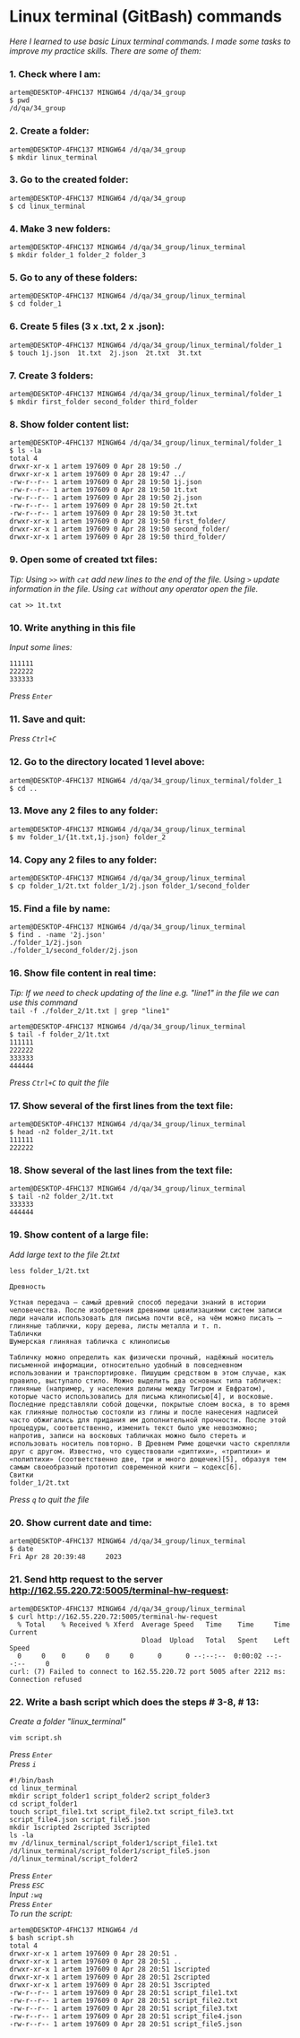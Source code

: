 # Linux terminal (GitBash) commands
*Here I learned to use basic Linux terminal commands. I made some tasks to improve my practice skills. There are some of them:*
### 1. Check where I am:
```
artem@DESKTOP-4FHC137 MINGW64 /d/qa/34_group
$ pwd
/d/qa/34_group
```
### 2. Create a folder: 
```
artem@DESKTOP-4FHC137 MINGW64 /d/qa/34_group
$ mkdir linux_terminal
```
### 3. Go to the created folder: 
```
artem@DESKTOP-4FHC137 MINGW64 /d/qa/34_group
$ cd linux_terminal
```
### 4. Make 3 new folders:
```
artem@DESKTOP-4FHC137 MINGW64 /d/qa/34_group/linux_terminal
$ mkdir folder_1 folder_2 folder_3
```
### 5. Go to any of these folders:
```
artem@DESKTOP-4FHC137 MINGW64 /d/qa/34_group/linux_terminal
$ cd folder_1
```
### 6. Create 5 files (3 x .txt, 2 x .json):
```
artem@DESKTOP-4FHC137 MINGW64 /d/qa/34_group/linux_terminal/folder_1
$ touch 1j.json  1t.txt  2j.json  2t.txt  3t.txt
```

### 7. Create 3 folders:
```
artem@DESKTOP-4FHC137 MINGW64 /d/qa/34_group/linux_terminal/folder_1
$ mkdir first_folder second_folder third_folder
```

### 8. Show folder content list:
```
artem@DESKTOP-4FHC137 MINGW64 /d/qa/34_group/linux_terminal/folder_1
$ ls -la
total 4
drwxr-xr-x 1 artem 197609 0 Apr 28 19:50 ./
drwxr-xr-x 1 artem 197609 0 Apr 28 19:47 ../
-rw-r--r-- 1 artem 197609 0 Apr 28 19:50 1j.json
-rw-r--r-- 1 artem 197609 0 Apr 28 19:50 1t.txt
-rw-r--r-- 1 artem 197609 0 Apr 28 19:50 2j.json
-rw-r--r-- 1 artem 197609 0 Apr 28 19:50 2t.txt
-rw-r--r-- 1 artem 197609 0 Apr 28 19:50 3t.txt
drwxr-xr-x 1 artem 197609 0 Apr 28 19:50 first_folder/
drwxr-xr-x 1 artem 197609 0 Apr 28 19:50 second_folder/
drwxr-xr-x 1 artem 197609 0 Apr 28 19:50 third_folder/
```
### 9. Open some of created txt files:
*Tip: Using `>>` with `cat` add new lines to the end of the file. Using `>` update information in the file. Using `cat` without any operator open the file.*
```
cat >> 1t.txt
```

### 10. Write anything in this file  
*Input some lines:* 
```
111111  
222222 
333333
```
*Press `Enter`*

### 11. Save and quit: 
*Press `Ctrl+C`*

### 12. Go to the directory located 1 level above:
```
artem@DESKTOP-4FHC137 MINGW64 /d/qa/34_group/linux_terminal/folder_1
$ cd ..
```

### 13. Move any 2 files to any folder:
```
artem@DESKTOP-4FHC137 MINGW64 /d/qa/34_group/linux_terminal
$ mv folder_1/{1t.txt,1j.json} folder_2
```
### 14. Copy any 2 files to any folder:
```
artem@DESKTOP-4FHC137 MINGW64 /d/qa/34_group/linux_terminal
$ cp folder_1/2t.txt folder_1/2j.json folder_1/second_folder
```

### 15. Find a file by name:
```
artem@DESKTOP-4FHC137 MINGW64 /d/qa/34_group/linux_terminal
$ find . -name '2j.json'
./folder_1/2j.json
./folder_1/second_folder/2j.json
```

### 16. Show file content in real time: 
*Tip: If we need to check updating of the line e.g. "line1" in the file we can use this command*   
`tail -f ./folder_2/1t.txt | grep "line1"`

```
artem@DESKTOP-4FHC137 MINGW64 /d/qa/34_group/linux_terminal
$ tail -f folder_2/1t.txt
111111
222222
333333
444444
```
*Press `Ctrl+C` to quit the file*

### 17. Show several of the first lines from the text file: 
```
artem@DESKTOP-4FHC137 MINGW64 /d/qa/34_group/linux_terminal
$ head -n2 folder_2/1t.txt
111111
222222
```
### 18. Show several of the last lines from the text file:
```
artem@DESKTOP-4FHC137 MINGW64 /d/qa/34_group/linux_terminal
$ tail -n2 folder_2/1t.txt
333333
444444
```

### 19. Show content of a large file: 
*Add large text to the file 2t.txt*
```
less folder_1/2t.txt
```
```
Древность

Устная передача — самый древний способ передачи знаний в истории человечества. После изобретения древними цивилизациями систем записи люди начали использовать для письма почти всё, на чём можно писать — глиняные таблички, кору дерева, листы металла и т. п.
Таблички
Шумерская глиняная табличка с клинописью

Табличку можно определить как физически прочный, надёжный носитель письменной информации, относительно удобный в повседневном использовании и транспортировке. Пишущим средством в этом случае, как правило, выступало стило. Можно выделить два основных типа табличек: глиняные (например, у населения долины между Тигром и Евфратом), которые часто использовались для письма клинописью[4], и восковые. Последние представляли собой дощечки, покрытые слоем воска, в то время как глиняные полностью состояли из глины и после нанесения надписей часто обжигались для придания им дополнительной прочности. После этой процедуры, соответственно, изменить текст было уже невозможно; напротив, записи на восковых табличках можно было стереть и использовать носитель повторно. В Древнем Риме дощечки часто скрепляли друг с другом. Известно, что существовали «диптихи», «триптихи» и «полиптихи» (соответственно две, три и много дощечек)[5], образуя тем самым своеобразный прототип современной книги — кодекс[6].
Свитки
folder_1/2t.txt
```

*Press `q` to quit the file*
### 20. Show current date and time: 
```
artem@DESKTOP-4FHC137 MINGW64 /d/qa/34_group/linux_terminal
$ date
Fri Apr 28 20:39:48     2023
```
### 21. Send http request to the server http://162.55.220.72:5005/terminal-hw-request:  
```
artem@DESKTOP-4FHC137 MINGW64 /d/qa/34_group/linux_terminal
$ curl http://162.55.220.72:5005/terminal-hw-request
  % Total    % Received % Xferd  Average Speed   Time    Time     Time  Current
                                 Dload  Upload   Total   Spent    Left  Speed
  0     0    0     0    0     0      0      0 --:--:--  0:00:02 --:--:--     0
curl: (7) Failed to connect to 162.55.220.72 port 5005 after 2212 ms: Connection refused
```

### 22. Write a bash script which does the steps # 3-8, # 13:  
*Create a folder "linux_terminal"*    
```
vim script.sh
```
*Press `Enter`*  
*Press `i`* 
```
#!/bin/bash 
cd linux_terminal  
mkdir script_folder1 script_folder2 script_folder3 
cd script_folder1  
touch script_file1.txt script_file2.txt script_file3.txt script_file4.json script_file5.json 
mkdir 1scripted 2scripted 3scripted  
ls -la  
mv /d/linux_terminal/script_folder1/script_file1.txt /d/linux_terminal/script_folder1/script_file5.json /d/linux_terminal/script_folder2
```
*Press `Enter`*  
*Press `ESC`*  
*Input `:wq`*  
*Press `Enter`*  
*To run the script:*
```
artem@DESKTOP-4FHC137 MINGW64 /d
$ bash script.sh
total 4
drwxr-xr-x 1 artem 197609 0 Apr 28 20:51 .
drwxr-xr-x 1 artem 197609 0 Apr 28 20:51 ..
drwxr-xr-x 1 artem 197609 0 Apr 28 20:51 1scripted
drwxr-xr-x 1 artem 197609 0 Apr 28 20:51 2scripted
drwxr-xr-x 1 artem 197609 0 Apr 28 20:51 3scripted
-rw-r--r-- 1 artem 197609 0 Apr 28 20:51 script_file1.txt
-rw-r--r-- 1 artem 197609 0 Apr 28 20:51 script_file2.txt
-rw-r--r-- 1 artem 197609 0 Apr 28 20:51 script_file3.txt
-rw-r--r-- 1 artem 197609 0 Apr 28 20:51 script_file4.json
-rw-r--r-- 1 artem 197609 0 Apr 28 20:51 script_file5.json
```


